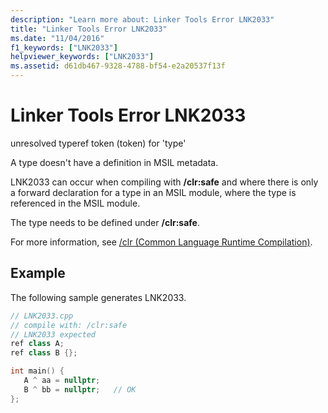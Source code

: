 ```yaml
---
description: "Learn more about: Linker Tools Error LNK2033"
title: "Linker Tools Error LNK2033"
ms.date: "11/04/2016"
f1_keywords: ["LNK2033"]
helpviewer_keywords: ["LNK2033"]
ms.assetid: d61db467-9328-4788-bf54-e2a20537f13f
---
```

# Linker Tools Error LNK2033

unresolved typeref token (token) for 'type'

A type doesn't have a definition in MSIL metadata.

LNK2033 can occur when compiling with **/clr:safe** and where there is only a forward declaration for a type in an MSIL module, where the type is referenced in the MSIL module.

The type needs to be defined under **/clr:safe**.

For more information, see [/clr (Common Language Runtime Compilation)](../../build/reference/clr-common-language-runtime-compilation.md).

## Example

The following sample generates LNK2033.

```cpp
// LNK2033.cpp
// compile with: /clr:safe
// LNK2033 expected
ref class A;
ref class B {};

int main() {
   A ^ aa = nullptr;
   B ^ bb = nullptr;   // OK
};
```
